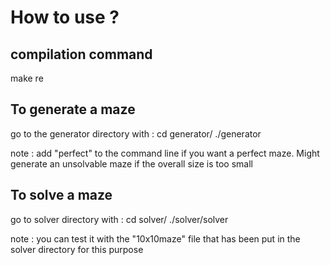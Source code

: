 # How to use ?

## compilation command

make re

## To generate a maze

go to the generator directory with : cd generator/
./generator <size x> <size y>

note : add "perfect" to the command line if you want a perfect maze. Might generate an unsolvable maze if the overall size is too small

## To solve a maze

go to solver directory with : cd solver/
./solver/solver <file with the maze>

note : you can test it with the "10x10maze" file that has been put in the solver directory for this purpose